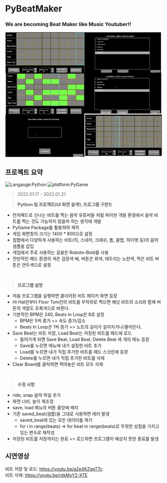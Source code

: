 # PyBeatMaker
### We are becoming Beat Maker like Music Youtuber!!
<img src="whole_screen.png" alt="Intro Screen" width="1280px" height="400px">

## 프로젝트 요약
![Langauge:Python](https://img.shields.io/badge/Language-Python-purple) ![platform:PyGame](https://img.shields.io/badge/Platform-PyGame-pink)
> 2022.01.17 - 2022.01.21
 
> **Python 팀 프로젝트(UI 화면 설계1, 프로그램 구현1)**
* 런치패드로 신나는 비트를 찍는 음악 유튜버들 처럼 파이썬 개발 환경에서 음악 비트를 찍는 것도 가능하지 않을까 하는 생각에 개발
* PyGame Package를 활용하여 제작
* 게임 화면창의 크기는 1400 * 800으로 설정
* 힙합에서 다양하게 사용하는 비트(킥, 스네어, 크래쉬, 톰, 클랩, 하이햇 등)의 음악샘플을 삽입
* 게임에서 주로 사용하는 글꼴은 Roboto-Bold를 사용
* 전반적인 패드 환경의 색은 검정색 배, 버튼은 회색, 테두리는 노란색, 찍은 비트 버튼은 연두색으로 설정
<br>

> **프로그램 설명**
* 처음 프로그램을 실행하면 클리어된 비트 메이커 화면 등장
* Hi Hat칸부터 Floor Tom칸의 비트를 무작위로 찍으면 해당 비트의 소리와 함께 버튼의 색깔도 초록색으로 바뀐다.
* 기본적인 BPM은 240, Beats In Loop은 8로 설정
  * BPM은 5씩 증가 => 속도 증가/감소
  * Beats In Loop은 1씩 증가 => 노트의 길이가 길어지거나/줄어든다.
* Save Beat는 비트 저장, Load Beat는 저장된 비트를 패드에 로드
  * 들어가게 되면 Save Beat, Load Beat, Delete Beat 세 개의 메뉴 등장
  * Save를 누르면 메뉴에 내가 설정한 비트 추가
  * Load를 누르면 내가 직접 추가한 비트를 패드 스크린에 등장
  * Delete를 누르면 내가 직접 추가한 비트를 삭제
* Clear Board를 클릭하면 찍어놓은 비트 모두 삭제
<br>

> **수정 사항**
* ride, snap 음악 파일 추가
* 화면 너비, 높이 재조정
* save, load 메뉴의 버튼 중앙에 배치
* 기존 saved_beat(샘플)을 그대로 사용하면 에러 발생
  * saved_beat에 있는 모든 데이터를 제거
  * for i in range(beats) => for beat in range(beats)로 뚜렷한 성질을 가지고 있는 변수로 재작성
* 저장된 비트를 저장까지는 완료 => 로드하면 프로그램이 예상치 못한 종료를 발생


## 시연영상
비트 저장 및 로드: https://youtu.be/a2e4KZgpTTc
<br>
비트 삭제: https://youtu.be/ntkMyY2-XTE

